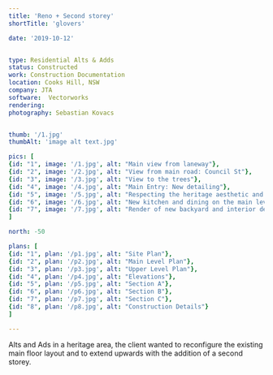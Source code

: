 ```yaml
---
title: 'Reno + Second storey'
shortTitle: 'glovers'

date: '2019-10-12'


type: Residential Alts & Adds
status: Constructed
work: Construction Documentation
location: Cooks Hill, NSW
company: JTA
software:  Vectorworks
rendering: 
photography: Sebastian Kovacs


thumb: '/1.jpg'
thumbAlt: 'image alt text.jpg'

pics: [
{id: "1", image: '/1.jpg', alt: "Main view from laneway"},
{id: "2", image: '/2.jpg', alt: "View from main road: Council St"},
{id: "3", image: '/3.jpg', alt: "View to the trees"},
{id: "4", image: '/4.jpg', alt: "Main Entry: New detailing"},
{id: "5", image: '/5.jpg', alt: "Respecting the heritage aesthetic and blending in..."},
{id: "6", image: '/6.jpg', alt: "New kitchen and dining on the main level"},
{id: "7", image: '/7.jpg', alt: "Render of new backyard and interior design"}
]

north: -50

plans: [
{id: "1", plan: '/p1.jpg', alt: "Site Plan"},
{id: "2", plan: '/p2.jpg', alt: "Main Level Plan"},
{id: "3", plan: '/p3.jpg', alt: "Upper Level Plan"},
{id: "4", plan: '/p4.jpg', alt: "Elevations"},
{id: "5", plan: '/p5.jpg', alt: "Section A"},
{id: "6", plan: '/p6.jpg', alt: "Section B"},
{id: "7", plan: '/p7.jpg', alt: "Section C"},
{id: "8", plan: '/p8.jpg', alt: "Construction Details"}
]

---
```


Alts and Ads in a heritage area, the client wanted to reconfigure the existing main floor layout and to extend upwards with the addition of a second storey.